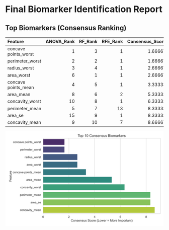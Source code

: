 #  Final Biomarker Identification Report

## Top Biomarkers (Consensus Ranking)

| Feature              |   ANOVA_Rank |   RF_Rank |   RFE_Rank |   Consensus_Score |
|:---------------------|-------------:|----------:|-----------:|------------------:|
| concave points_worst |            1 |         3 |          1 |           1.66667 |
| perimeter_worst      |            2 |         2 |          1 |           1.66667 |
| radius_worst         |            3 |         4 |          1 |           2.66667 |
| area_worst           |            6 |         1 |          1 |           2.66667 |
| concave points_mean  |            4 |         5 |          1 |           3.33333 |
| area_mean            |            8 |         6 |          2 |           5.33333 |
| concavity_worst      |           10 |         8 |          1 |           6.33333 |
| perimeter_mean       |            5 |         7 |         13 |           8.33333 |
| area_se              |           15 |         9 |          1 |           8.33333 |
| concavity_mean       |            9 |        10 |          7 |           8.66667 |

![Top Biomarkers Plot](../figures/top_biomarkers.png)

